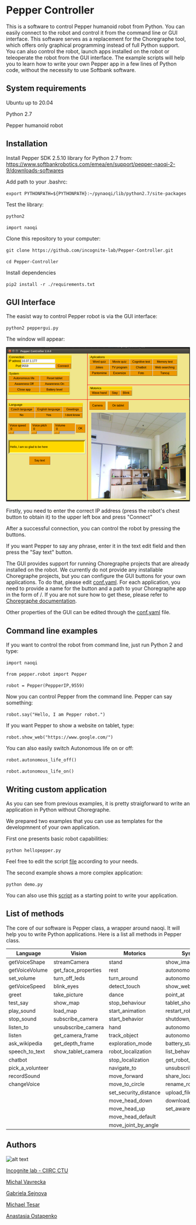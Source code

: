 # Pepper Controller

This is a software to control Pepper humanoid robot from Python. You can easily connect to the robot and control it from the command line or GUI interface. This software serves as a replacement for the Choregraphe tool, which offers only graphical programming instead of full Python support. You can also control the robot, launch apps installed on the robot or teleoperate the robot from the GUI interface. The example scripts will help you to learn how to write your own Pepper app in a few lines of Python code, without the necessity to use Softbank software.   

## System requirements

Ubuntu up to 20.04 

Python 2.7

Pepper humanoid robot


## Installation

Install Pepper SDK 2.5.10 library for Python 2.7 from: https://www.softbankrobotics.com/emea/en/support/pepper-naoqi-2-9/downloads-softwares


Add path to your .bashrc: 


`export PYTHONPATH=${PYTHONPATH}:~/pynaoqi/lib/python2.7/site-packages` 


Test the library:


`python2`


`import naoqi`


Clone this repository to your computer:

`git clone https://github.com/incognite-lab/Pepper-Controller.git`


`cd Pepper-Controller`

Install dependencies

`pip2 install -r ./requirements.txt` 

## GUI Interface

The easist way to control Pepper robot is via the GUI interface:


`python2 peppergui.py`


The window will appear:


![Image](gui.png)


Firstly, you need to enter the correct IP address (press the robot's chest button to obtain it) to the upper left box and press "Connect"


After a successful connection, you can control the robot by pressing the buttons.

If you want Pepper to say any phrase, enter it in the text edit field and then press the "Say text" button.


The GUI provides support for running Choregraphe projects that are already installed on the robot. We currently do not provide any installable Choregraphe projects, but you can configure the GUI buttons for your own applications. To do that, please edit [conf.yaml](conf.yaml). For each application, you need to provide a name for the button and a path to your Choregraphe app in the form of <applicationID>/<behaviorName>. If you are not sure how to get these, please refer to [Choregraphe documentation](http://doc.aldebaran.com/2-1/software/choregraphe/panels/robot_applications.html). 


Other properties of the GUI can be edited through the [conf.yaml](conf.yaml) file.


## Command line examples

If you want to control the robot from command line, just run Python 2 and type:

`import naoqi`

`from pepper.robot import Pepper`

`robot = Pepper(PeppperIP,9559)`


Now you can control Pepper from the command line. Pepper can say something:


`robot.say("Hello, I am Pepper robot.")`


If you want Pepper to show a website on tablet, type:


`robot.show_web("https://www.google.com/")`


You can also easily switch Autonomous life on or off:


`robot.autonomous_life_off()`

`robot.autonomous_life_on()`


## Writing custom application

As you can see from previous examples, it is pretty straigforward to write an application in Python without Choregraphe.

We prepared two examples that you can use as templates for the developmnent of your own application. 

First one presents basic robot capabilities:


`python hellopepper.py`


Feel free to edit the script [file](hellopepper.py) according to your needs.


The second example shows a more complex application:


`python demo.py`


You can also use this [script](demo.py) as a starting point to write your application.


## List of methods


The core of our software is Pepper class, a wrapper around naoqi. It will help you to write Python applications. Here is a list all methods in Pepper class.

| Language | Vision | Motorics | System |
| - | - | - | - |
| getVoiceShape | streamCamera | stand | show_image | 
| getVoiceVolume | get_face_properties | rest | autonomous_life |
|  set_volume | turn_off_leds  | turn_around | autonomous_blinking |
| getVoiceSpeed | blink_eyes | detect_touch | show_web |
| greet | take_picture | dance | point_at | reset_tablet |
| test_say  | show_map | stop_behaviour | tablet_show_settings | 
| play_sound | load_map | start_animation | restart_robot | 
| stop_sound | subscribe_camera | start_behavior | shutdown_robot |
| listen_to | unsubscribe_camera | hand | autonomous_life_off |
| listen | get_camera_frame | track_object | autonomous_life_on|
| ask_wikipedia | get_depth_frame | exploration_mode | battery_status |
| speech_to_text |  show_tablet_camera | robot_localization | list_behavior |
| chatbot | | stop_localization | get_robot_name | 
| pick_a_volunteer | | navigate_to | unsubscribe_effector |
| recordSound | | move_forward | share_localhost |
| changeVoice | | move_to_circle| rename_robot |
| | | set_security_distance | upload_file |
| | | move_head_down | download_file |
| | | move_head_up | set_awareness |
| | | move_head_default | |
| | | move_joint_by_angle | |


## Authors


![alt text](incognitelogo.png "test_work")


[Incognite lab - CIIRC CTU](https://incognite.ciirc.cvut.cz) 


[Michal Vavrecka](https://kognice.wixsite.com/vavrecka)

[Gabriela Sejnova](https://kognice.wixsite.com/vavrecka)

[Michael Tesar](https://www.linkedin.com/in/megi-mejdrechova)


[Anastasia Ostapenko](https://www.linkedin.com/in/megi-mejdrechova)
















